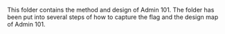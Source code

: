 This folder contains the method and design of Admin 101. The folder has been put into several steps of how to capture the flag and the design map of Admin 101.
